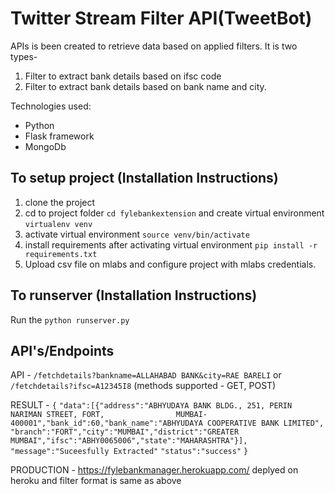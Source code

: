 # Twitter Stream Filter API(TweetBot)

APIs is been created to retrieve data based on applied filters. It is two types-
1. Filter to extract bank details based on ifsc code
2. Filter to extract bank details based on bank name and city.

Technologies used:
  - Python
  - Flask framework
  - MongoDb
  
## To setup project (Installation Instructions)
  1. clone the project
  2. cd to project folder `cd fylebankextension` and create virtual environment
  `virtualenv venv`
  3. activate virtual environment
  `source venv/bin/activate`
  4. install requirements after activating virtual environment
  `pip install -r requirements.txt`
  5. Upload csv file on mlabs and configure project with mlabs credentials.


## To runserver (Installation Instructions)
Run the `python runserver.py` 
  
## API's/Endpoints

API - `/fetchdetails?bankname=ALLAHABAD BANK&city=RAE BARELI` or `/fetchdetails?ifsc=A12345I8`
(methods supported - GET, POST)

RESULT - `{`
    `"data":[{"address":"ABHYUDAYA BANK BLDG., 251, PERIN NARIMAN STREET, FORT,                MUMBAI-400001","bank_id":60,"bank_name":"ABHYUDAYA COOPERATIVE BANK LIMITED",  "branch":"FORT","city":"MUMBAI","district":"GREATER MUMBAI","ifsc":"ABHY0065006","state":"MAHARASHTRA"}],`
    `"message":"Suceesfully Extracted"`
    `"status":"success"`
    `}`

PRODUCTION - https://fylebankmanager.herokuapp.com/ deplyed on heroku and filter format is same as above